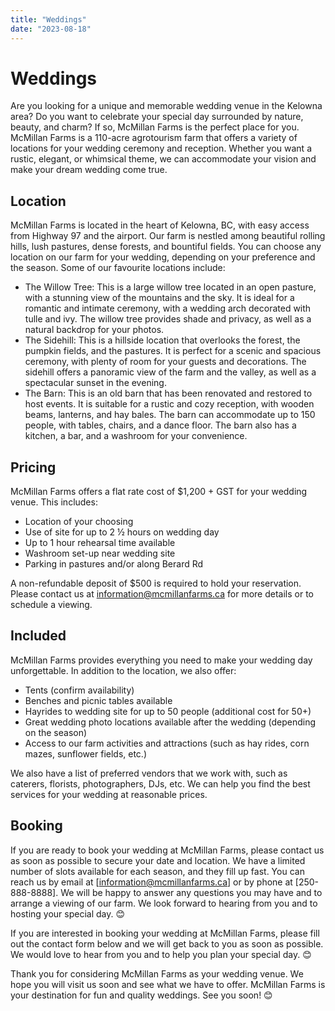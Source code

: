 ```yaml
---
title: "Weddings"
date: "2023-08-18"
---
```


# Weddings

Are you looking for a unique and memorable wedding venue in the Kelowna area? Do you want to celebrate your special day surrounded by nature, beauty, and charm? If so, McMillan Farms is the perfect place for you. McMillan Farms is a 110-acre agrotourism farm that offers a variety of locations for your wedding ceremony and reception. Whether you want a rustic, elegant, or whimsical theme, we can accommodate your vision and make your dream wedding come true.

## Location

McMillan Farms is located in the heart of Kelowna, BC, with easy access from Highway 97 and the airport. Our farm is nestled among beautiful rolling hills, lush pastures, dense forests, and bountiful fields. You can choose any location on our farm for your wedding, depending on your preference and the season. Some of our favourite locations include:

- The Willow Tree: This is a large willow tree located in an open pasture, with a stunning view of the mountains and the sky. It is ideal for a romantic and intimate ceremony, with a wedding arch decorated with tulle and ivy. The willow tree provides shade and privacy, as well as a natural backdrop for your photos.
- The Sidehill: This is a hillside location that overlooks the forest, the pumpkin fields, and the pastures. It is perfect for a scenic and spacious ceremony, with plenty of room for your guests and decorations. The sidehill offers a panoramic view of the farm and the valley, as well as a spectacular sunset in the evening.
- The Barn: This is an old barn that has been renovated and restored to host events. It is suitable for a rustic and cozy reception, with wooden beams, lanterns, and hay bales. The barn can accommodate up to 150 people, with tables, chairs, and a dance floor. The barn also has a kitchen, a bar, and a washroom for your convenience.

## Pricing

McMillan Farms offers a flat rate cost of $1,200 + GST for your wedding venue. This includes:

- Location of your choosing
- Use of site for up to 2 ½ hours on wedding day
- Up to 1 hour rehearsal time available
- Washroom set-up near wedding site
- Parking in pastures and/or along Berard Rd

A non-refundable deposit of $500 is required to hold your reservation. Please contact us at [information@mcmillanfarms.ca](^1^) for more details or to schedule a viewing.

## Included

McMillan Farms provides everything you need to make your wedding day unforgettable. In addition to the location, we also offer:

- Tents (confirm availability)
- Benches and picnic tables available
- Hayrides to wedding site for up to 50 people (additional cost for 50+)
- Great wedding photo locations available after the wedding (depending on the season)
- Access to our farm activities and attractions (such as hay rides, corn mazes, sunflower fields, etc.)

We also have a list of preferred vendors that we work with, such as caterers, florists, photographers, DJs, etc. We can help you find the best services for your wedding at reasonable prices.

## Booking

If you are ready to book your wedding at McMillan Farms, please contact us as soon as possible to secure your date and location. We have a limited number of slots available for each season, and they fill up fast. You can reach us by email at [information@mcmillanfarms.ca] or by phone at [250-888-8888]. We will be happy to answer any questions you may have and to arrange a viewing of our farm. We look forward to hearing from you and to hosting your special day. 😊

If you are interested in booking your wedding at McMillan Farms, please fill out the contact form below and we will get back to you as soon as possible. We would love to hear from you and to help you plan your special day. 😊

<!-- <div>
<form action="https://www.mcmillanfarms.ca/contact" method="post">
  <div>
    <label for="name">Name:</label>
    <input type="text" id="name" name="name" required />
  </div>
  <div>
    <label for="phone">Phone number:</label>
    <input type="tel" id="phone" name="phone" required />
  </div>
  <div>
    <label for="email">Email:</label>
    <input type="email" id="email" name="email" required />
  </div>
  <div>
    <label for="date">Preferred date:</label>
    <input type="date" id="date" name="date" required />
  </div>
  <div>
    <label for="info">Additional information:</label>
    <textarea id="info" name="info" rows="4" cols="40"></textarea>
  </div>
  <div>
    <input type="submit" value="Submit" />
  </div>
</form>
</div> -->

Thank you for considering McMillan Farms as your wedding venue. We hope you will visit us soon and see what we have to offer. McMillan Farms is your destination for fun and quality weddings. See you soon! 😊
